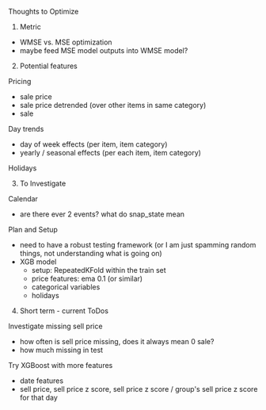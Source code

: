 Thoughts to Optimize

1. Metric
- WMSE vs. MSE optimization
- maybe feed MSE model outputs into WMSE model?

2. Potential features

Pricing
- sale price
- sale price detrended (over other items in same category)
- sale 

Day trends
- day of week effects (per item, item category)
- yearly / seasonal effects (per each item, item category)

Holidays

3. To Investigate

Calendar
- are there ever 2 events? what do snap_state mean


Plan and Setup

- need to have a robust testing framework (or I am just spamming random things, not understanding what is going on)
- XGB model
    - setup: RepeatedKFold within the train set
    - price features: ema 0.1 (or similar)
    - categorical variables
    - holidays
    

4. Short term - current ToDos

Investigate missing sell price
- how often is sell price missing, does it always mean 0 sale?
- how much missing in test

Try XGBoost with more features
- date features
- sell price, sell price z score, sell price z score / group's sell price z score for that day